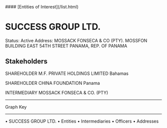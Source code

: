 <link rel="stylesheet" type="text/css" href="../../assets/style.css">
#### [Entities of Interest](/list.html)

# SUCCESS GROUP LTD.
Status: Active
Address: MOSSACK FONSECA & CO (PTY). MOSSFON BUILDING EAST 54TH STREET PANAMA, REP. OF PANAMA

## Stakeholders
SHAREHOLDER
M.F. PRIVATE HOLDINGS LIMITED
Bahamas


SHAREHOLDER
CHINA FOUNDATION
Panama


INTERMEDIARY
MOSSACK FONSECA & CO. (PTY)




---



<div class="legend">
Graph Key
<hr>
<span class="focus">• SUCCESS GROUP LTD.</span>
<span class="entity">• Entities</span>
<span class="intermediary">• Intermediaries</span>
<span class="officer">• Officers</span>
<span class="address">• Addresses</span>
</div>


<img src="http://eoi-graphs.s3-website-eu-west-1.amazonaws.com/SUCCESS_GROUP_LTD..png" alt="">

